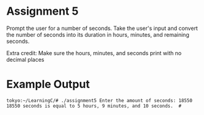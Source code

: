 # Assignment 5
Prompt the user for a number of seconds. Take the user's input and convert the number of seconds into its duration in hours, minutes, and remaining seconds.

Extra credit: Make sure the hours, minutes, and seconds print with no decimal places

# Example Output

`tokyo:~/LearningC/# ./assignment5
Enter the amount of seconds: 18550
18550 seconds is equal to 5 hours, 9 minutes, and 10 seconds. 
#`
